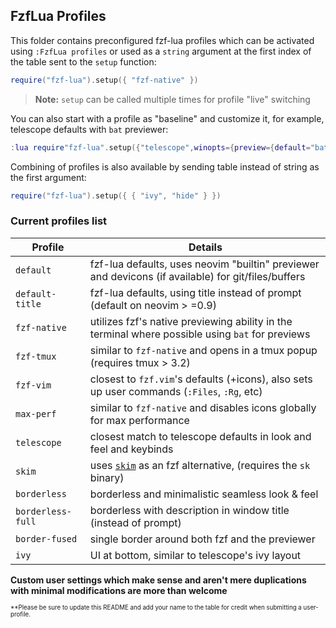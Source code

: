 ## FzfLua Profiles

This folder contains preconfigured fzf-lua profiles which can be activated using
`:FzfLua profiles` or used as a `string` argument at the first index of the table
sent to the `setup` function:
```lua
require("fzf-lua").setup({ "fzf-native" })
```
> **Note:** `setup` can be called multiple times for profile "live" switching

You can also start with a profile as "baseline" and customize it, for example,
telescope defaults with `bat` previewer:
```lua
:lua require"fzf-lua".setup({"telescope",winopts={preview={default="bat"}}})
```

Combining of profiles is also available by sending table instead of string as
the first argument:
```lua
require("fzf-lua").setup({ { "ivy", "hide" } })
```

### Current profiles list

| Profile          | Details                                    |
| ---------------- | ------------------------------------------ |
| `default`          | fzf-lua defaults, uses neovim "builtin" previewer and devicons (if available) for git/files/buffers |
| `default-title`    | fzf-lua defaults, using title instead of prompt (default on neovim > =0.9) |
| `fzf-native`       | utilizes fzf's native previewing ability in the terminal where possible using `bat` for previews |
| `fzf-tmux`         | similar to `fzf-native` and opens in a tmux popup (requires tmux > 3.2) |
| `fzf-vim`          | closest to `fzf.vim`'s defaults (+icons), also sets up user commands (`:Files`, `:Rg`, etc) |
| `max-perf`         | similar to `fzf-native` and disables icons globally for max performance |
| `telescope`        | closest match to telescope defaults in look and feel and keybinds |
| `skim`             | uses [`skim`](https://github.com/skim-rs/skim) as an fzf alternative, (requires the `sk` binary) |
| `borderless`       | borderless and minimalistic seamless look &amp; feel |
| `borderless-full`  | borderless with description in window title (instead of prompt) |
| `border-fused`     | single border around both fzf and the previewer |
| `ivy`              | UI at bottom, similar to telescope's ivy layout |


**Custom user settings which make sense and aren't mere duplications with minimal modifications
are more than welcome**

<sup><sub>&ast;&ast;Please be sure to update this README and add your name to the table for credit
when submitting a user-profile.</sub></sup>
